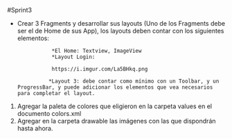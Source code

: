 #Sprint3

* Crear 3 Fragments y desarrollar sus layouts (Uno de los Fragments debe ser el de Home de sus App), los layouts deben contar con los siguientes elementos:

                 *El Home: Textview, ImageView
                 *Layout Login: 
                 
                 https://i.imgur.com/La5BHkq.png
                 
                *Layout 3: debe contar como mínimo con un Toolbar, y un ProgressBar, y puede adicionar los elementos que vea necesarios para completar el layout. 

1. Agregar la paleta de colores que eligieron en la carpeta values en el documento colors.xml
2. Agregar en la carpeta drawable las imágenes con las que dispondrán hasta ahora. 
